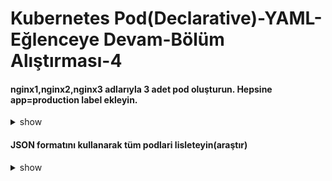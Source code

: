 # Kubernetes Pod(Declarative)-YAML-Eğlenceye Devam-Bölüm Alıştırması-4

#### nginx1,nginx2,nginx3 adlarıyla 3 adet pod oluşturun. Hepsine app=production label ekleyin.

<details><summary>show</summary>
<p>

```bash
kubectl run nginx1 --image=nginx --restart=Never --labels=app=production
kubectl run nginx2 --image=nginx --restart=Never --labels=app=production
kubectl run nginx3 --image=nginx --restart=Never --labels=app=production
```

</p>
</details>

#### JSON formatını kullanarak tüm podlari lisleteyin(araştır)

<details><summary>show</summary>
<p>

```bash
kubectl get pods -o=jsonpath="{.items[*]['metadata.name']}"
```

</p>
</details>

